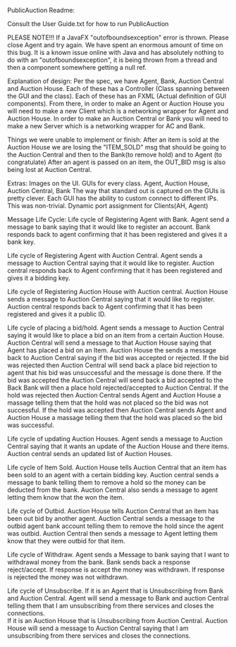 PublicAuction Readme:

Consult the User Guide.txt for how to run PublicAuction

PLEASE NOTE!!!
If a JavaFX "outofboundsexception" error is thrown. Please close Agent and try again.
We have spent an enormous amount of time on this bug. It is a known issue online with
Java and has absolutely nothing to do with an "outofboundsexception", it is being
thrown from a thread and then a component somewhere getting a null ref.

Explanation of design:
Per the spec, we have Agent, Bank, Auction Central and Auction House.
Each of these has a Controller (Class spanning between the GUI and the class).
Each of these has an FXML (Actual definition of GUI components).
From there, in order to make an Agent or Auction House you will need to make a new
Client which is a networking wrapper for Agent and Auction House.
In order to make an Auction Central or Bank you will need to make a new Server which
is a networking wrapper for AC and Bank.

Things we were unable to implement or finish:
After an item is sold at the Auction House we are losing the "ITEM_SOLD" msg that should be going to
the Auction Central and then to the Bank(to remove hold) and to Agent (to congratulate)
After an agent is passed on an item, the OUT_BID msg is also being lost at Auction Central.

Extras:
Images on the UI.
GUIs for every class. Agent, Auction House, Auction Central, Bank
The way that standard out is captured on the GUIs is pretty clever.
Each GUI has the ability to custom connect to different IPs. This was non-trivial.
Dynamic port assignment for Clients(AH, Agent)



Message Life Cycle:
Life cycle of Registering Agent with Bank.
Agent send a message to bank saying that it would like to register an account.
Bank responds back to agent confirming that it has been registered and gives it a bank key.

Life cycle of Registering Agent with Auction Central.
Agent sends a message to Auction Central saying that it would like to register. 
Auction central responds back to Agent confirming that it has been registered and gives it a bidding key.

Life cycle of Registering Auction House with Auction central.
Auction House sends a message to Auction Central saying that it would like to register. 
Auction central responds back to Agent confirming that it has been registered and gives it a public ID.

Life cycle of placing a bid/hold.
Agent sends a message to Auction Central saying it would like to place a bid on an item from a certain Auction House.
Auction Central will send a message to that Auction House saying that Agent has placed a bid on an Item.
Auction House the sends a message back to Auction Central saying if the bid was accepted or rejected. 
If the bid was rejected then Auction Central will send back a place bid rejection to agent that his bid was unsuccessful and the message is done there.
If the bid was accepted the Auction Central will send back a bid accepted to the Back
Bank will then a place hold rejected/accepted to Auction Central.
If the hold was rejected then Auction Central sends Agent and Auction House a massage telling them that the hold was not placed so the bid was not successful. 
If the hold was accepted then Auction Central sends Agent and Auction House a massage telling them that the hold was placed so the bid was successful.

Life cycle of updating Auction Houses.
Agent sends a message to Auction Central saying that it wants an update of the Auction House and there items.
Auction central sends an updated list of Auction Houses.

Life cycle of Item Sold.
Auction House tells Auction Central that an item has been sold to an agent with a certain bidding key.
Auction central sends a message to bank telling them to remove a hold so the money can be deducted from the bank.
Auction Central also sends a message to agent letting them know that the won the item.

Life cycle of Outbid.
Auction House tells Auction Central that an item has been out bid by another agent.
Auction Central sends a message to the outbid agent bank account telling them to remove the hold since the agent was outbid.
Auction Central then sends a message to Agent letting them know that they were outbid for that item.

Life cycle of Withdraw. 
Agent sends a Message to bank saying that I want to withdrawal money from the bank.
Bank sends back a response reject/accept.
If response is accept the money was withdrawn.
If response is rejected the money was not withdrawn.

Life cycle of Unsubscribe.
If it is an Agent that is Unsubscribing from Bank and Auction Central.
Agent will send a message to Bank and auction Central telling them that I am unsubscribing from there services and closes the connections.  
If it is an Auction House that is Unsubscribing from Auction Central.
Auction House will send a message to Auction Central saying that I am unsubscribing from there services and closes the connections.



